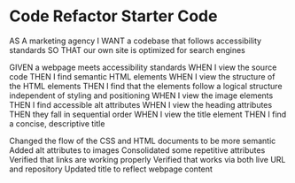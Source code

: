 # Code Refactor Starter Code

<!-- customer statement -->
AS A marketing agency
I WANT a codebase that follows accessibility standards
SO THAT our own site is optimized for search engines

<!-- accessibility requirements -->
GIVEN a webpage meets accessibility standards
WHEN I view the source code
THEN I find semantic HTML elements
WHEN I view the structure of the HTML elements
THEN I find that the elements follow a logical structure independent of styling and positioning
WHEN I view the image elements
THEN I find accessible alt attributes
WHEN I view the heading attributes
THEN they fall in sequential order
WHEN I view the title element
THEN I find a concise, descriptive title

<!-- Changes I made -->
Changed the flow of the CSS and HTML documents to be more semantic
Added alt attributes to images
Consolidated some repetitive attributes
Verified that <a> links are working properly
Verified that works via both live URL and repository
Updated title to reflect webpage content